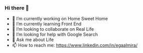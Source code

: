 ### Hi there 👋

- 🔭 I’m currently working on Home Sweet Home
- 🌱 I’m currently learning Front End
- 👯 I’m looking to collaborate on Real Life
- 🤔 I’m looking for help with Google Search
- 💬 Ask me about Life
- 📫 How to reach me: https://www.linkedin.com/in/egaalmira/

